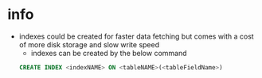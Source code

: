 # info
- indexes could be created for faster data fetching but comes with a cost of more disk storage and slow write speed
  - indexes can be created by the below command
  ```SQL 
  CREATE INDEX <indexNAME> ON <tableNAME>(<tableFieldName>)
  ```
